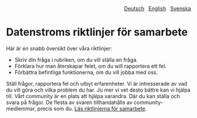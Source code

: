<p align="right"><a href="CONTRIBUTING-de.md">Deutsch</a> &nbsp; <a href="CONTRIBUTING.md">English</a> &nbsp; <a href="CONTRIBUTING-sv.md">Svenska</a></p>

# Datenstroms riktlinjer för samarbete

Här är en snabb översikt över våra riktlinjer:

- Skriv din fråga i rubriken, om du vill ställa en fråga.
- Förklara hur man återskapar felet, om du will rapportera ett fel.
- Förbättra befintliga funktionerna, om du vill jobba med oss.

Ställ frågor, rapportera fel och utbyt erfarenheter. Vi är intresserade av vad du vill göra och vilka problem du har. Ju mer vi vet desto bättre kan vi hjälpa till. Vårt community är en plats att hjälpa varandra. Där du kan ställa och svara på frågor. De flesta av svaren tillhandahålls av community-medlemmar, precis som du. [Läs riktlinjerna för samarbete](https://datenstrom.se/sv/yellow/help/contributing-guidelines).
